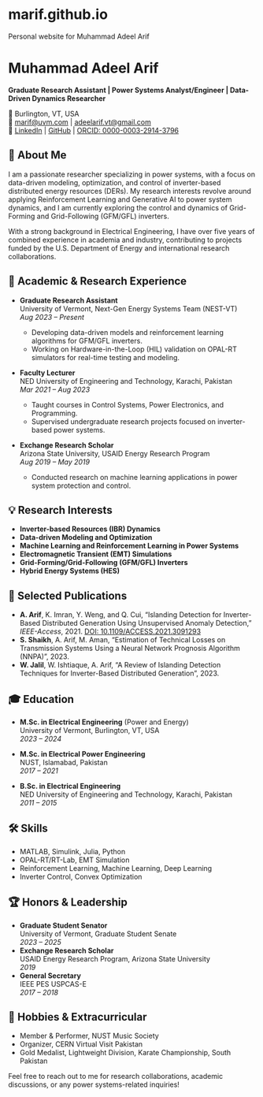 # marif.github.io
Personal website for Muhammad Adeel Arif

# Muhammad Adeel Arif

**Graduate Research Assistant | Power Systems Analyst/Engineer | Data-Driven Dynamics Researcher**

📍 Burlington, VT, USA  
📧 [marif@uvm.com](mailto:marif@uvm.com) | [adeelarif.vt@gmail.com](mailto:adeelarif.vt@gmail.com)  
🔗 [LinkedIn](https://www.linkedin.com/in/marif5/) | [GitHub](https://github.com/marif5) | [ORCID: 0000-0003-2914-3796](https://orcid.org/my-orcid?orcid=0000-0003-2914-3796)

## 👋 About Me

I am a passionate researcher specializing in power systems, with a focus on data-driven modeling, optimization, and control of inverter-based distributed energy resources (DERs). My research interests revolve around applying Reinforcement Learning and Generative AI to power system dynamics, and I am currently exploring the control and dynamics of Grid-Forming and Grid-Following (GFM/GFL) inverters.

With a strong background in Electrical Engineering, I have over five years of combined experience in academia and industry, contributing to projects funded by the U.S. Department of Energy and international research collaborations.

## 🏫 Academic & Research Experience

- **Graduate Research Assistant**  
  University of Vermont, Next-Gen Energy Systems Team (NEST-VT)  
  *Aug 2023 – Present*  
  - Developing data-driven models and reinforcement learning algorithms for GFM/GFL inverters.
  - Working on Hardware-in-the-Loop (HIL) validation on OPAL-RT simulators for real-time testing and modeling.

- **Faculty Lecturer**  
  NED University of Engineering and Technology, Karachi, Pakistan  
  *Mar 2021 – Aug 2023*  
  - Taught courses in Control Systems, Power Electronics, and Programming.
  - Supervised undergraduate research projects focused on inverter-based power systems.

- **Exchange Research Scholar**  
  Arizona State University, USAID Energy Research Program  
  *Aug 2019 – May 2019*  
  - Conducted research on machine learning applications in power system protection and control.

## 💡 Research Interests
- **Inverter-based Resources (IBR) Dynamics**  
- **Data-driven Modeling and Optimization**  
- **Machine Learning and Reinforcement Learning in Power Systems**  
- **Electromagnetic Transient (EMT) Simulations**  
- **Grid-Forming/Grid-Following (GFM/GFL) Inverters**  
- **Hybrid Energy Systems (HES)**

## 📂 Selected Publications
- **A. Arif**, K. Imran, Y. Weng, and Q. Cui, “Islanding Detection for Inverter-Based Distributed Generation Using Unsupervised Anomaly Detection,” *IEEE-Access*, 2021. [DOI: 10.1109/ACCESS.2021.3091293](https://doi.org/10.1109/ACCESS.2021.3091293)
- **S. Shaikh**, A. Arif, M. Aman, “Estimation of Technical Losses on Transmission Systems Using a Neural Network Prognosis Algorithm (NNPA)”, 2023.
- **W. Jalil**, W. Ishtiaque, A. Arif, “A Review of Islanding Detection Techniques for Inverter-Based Distributed Generation”, 2023.

## 🎓 Education

- **M.Sc. in Electrical Engineering** (Power and Energy)  
  University of Vermont, Burlington, VT, USA  
  *2023 – 2024*  

- **M.Sc. in Electrical Power Engineering**  
  NUST, Islamabad, Pakistan  
  *2017 – 2021*  

- **B.Sc. in Electrical Engineering**  
  NED University of Engineering and Technology, Karachi, Pakistan  
  *2011 – 2015*  

## 🛠️ Skills
- MATLAB, Simulink, Julia, Python
- OPAL-RT/RT-Lab, EMT Simulation
- Reinforcement Learning, Machine Learning, Deep Learning
- Inverter Control, Convex Optimization

## 🏆 Honors & Leadership
- **Graduate Student Senator**  
  University of Vermont, Graduate Student Senate  
  *2023 – 2025*
- **Exchange Research Scholar**  
  USAID Energy Research Program, Arizona State University  
  *2019*
- **General Secretary**  
  IEEE PES USPCAS-E  
  *2017 – 2018*

## 🎸 Hobbies & Extracurricular
- Member & Performer, NUST Music Society
- Organizer, CERN Virtual Visit Pakistan
- Gold Medalist, Lightweight Division, Karate Championship, South Pakistan

Feel free to reach out to me for research collaborations, academic discussions, or any power systems-related inquiries!

